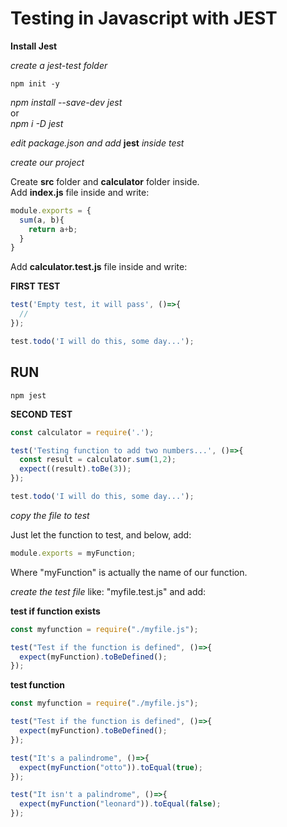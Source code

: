 # Testing in Javascript with JEST

__Install Jest__ <br/>

_create a jest-test folder_ <br/>

```terminal
npm init -y
```

_npm install --save-dev jest_ <br/>
or <br/>
_npm i -D jest_ <br/>

_edit package.json and add_ __jest__ _inside test_ <br/>

_create our project_ <br/>

Create __src__ folder and __calculator__ folder inside. <br/>
Add __index.js__ file inside and write: <br/>

```javascript
module.exports = {
  sum(a, b){
    return a+b;
  }
}
```
Add __calculator.test.js__ file inside and write: <br/>

__FIRST TEST__ <br/>

```javascript
test('Empty test, it will pass', ()=>{
  //
});

test.todo('I will do this, some day...');
```
## RUN

```terminal
npm jest
```

  __SECOND TEST__ <br/>

```javascript
const calculator = require('.');

test('Testing function to add two numbers...', ()=>{
  const result = calculator.sum(1,2);
  expect((result).toBe(3));
});

test.todo('I will do this, some day...');
```

_copy the file to test_ <br/>

Just let the function to test, and below, add: <br/>

```javascript
module.exports = myFunction;
```

Where "myFunction" is actually the name of our function. <br/>

_create the test file_ like: "myfile.test.js" and add:<br/>

__test if function exists__ <br/>

```javascript
const myfunction = require("./myfile.js");

test("Test if the function is defined", ()=>{
  expect(myFunction).toBeDefined();
});
```

__test function__ <br/>

```javascript
const myfunction = require("./myfile.js");

test("Test if the function is defined", ()=>{
  expect(myFunction).toBeDefined();
});

test("It's a palindrome", ()=>{
  expect(myFunction("otto")).toEqual(true);
});

test("It isn't a palindrome", ()=>{
  expect(myFunction("leonard")).toEqual(false);
});

```






